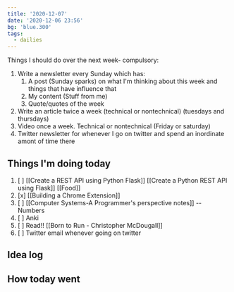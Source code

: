 ```yaml
---
title: '2020-12-07'
date: '2020-12-06 23:56'
bg: 'blue.300'
tags:
  - dailies
---
```


Things I should do over the next week- compulsory:

1. Write a newsletter every Sunday which has:
   1. A post (Sunday sparks) on what I'm thinking about this week and things that have influence that
   2. My content (Stuff from me)
   3. Quote/quotes of the week
2. Write an article twice a week (technical or nontechnical) (tuesdays and thursdays)
3. Video once a week. Technical or nontechnical (Friday or saturday)
4. Twitter newsletter for whenever I go on twitter and spend an inordinate amont of time there

## Things I'm doing today

1. [ ] [[Create a REST API using Python Flask]] [[Create a Python REST API using Flask]] [[Food]]
2. [x] [[Building a Chrome Extension]]
3. [ ] [[Computer Systems-A Programmer's perspective notes]] -- Numbers
4. [ ] Anki
5. [ ] Read!! [[Born to Run - Christopher McDougall]]
6. [ ] Twitter email whenever going on twitter

## Idea log

## How today went
